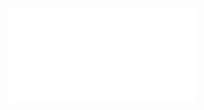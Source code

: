 ![Proposition 34. The Prophets describe this restored Kingdom, its extension, glory, etc. without distinguishing between the First and Second Advents.](Proposition%2034.%20The%20Prophets%20describe%20this%20restored%20Kingdom,%20its%20extension,%20glory,%20etc.%20without%20distinguishing%20between%20the%20First%20and%20Second%20Advents..md)